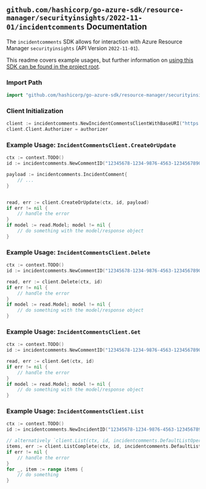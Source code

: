 
## `github.com/hashicorp/go-azure-sdk/resource-manager/securityinsights/2022-11-01/incidentcomments` Documentation

The `incidentcomments` SDK allows for interaction with Azure Resource Manager `securityinsights` (API Version `2022-11-01`).

This readme covers example usages, but further information on [using this SDK can be found in the project root](https://github.com/hashicorp/go-azure-sdk/tree/main/docs).

### Import Path

```go
import "github.com/hashicorp/go-azure-sdk/resource-manager/securityinsights/2022-11-01/incidentcomments"
```


### Client Initialization

```go
client := incidentcomments.NewIncidentCommentsClientWithBaseURI("https://management.azure.com")
client.Client.Authorizer = authorizer
```


### Example Usage: `IncidentCommentsClient.CreateOrUpdate`

```go
ctx := context.TODO()
id := incidentcomments.NewCommentID("12345678-1234-9876-4563-123456789012", "example-resource-group", "workspaceValue", "incidentIdValue", "incidentCommentIdValue")

payload := incidentcomments.IncidentComment{
	// ...
}


read, err := client.CreateOrUpdate(ctx, id, payload)
if err != nil {
	// handle the error
}
if model := read.Model; model != nil {
	// do something with the model/response object
}
```


### Example Usage: `IncidentCommentsClient.Delete`

```go
ctx := context.TODO()
id := incidentcomments.NewCommentID("12345678-1234-9876-4563-123456789012", "example-resource-group", "workspaceValue", "incidentIdValue", "incidentCommentIdValue")

read, err := client.Delete(ctx, id)
if err != nil {
	// handle the error
}
if model := read.Model; model != nil {
	// do something with the model/response object
}
```


### Example Usage: `IncidentCommentsClient.Get`

```go
ctx := context.TODO()
id := incidentcomments.NewCommentID("12345678-1234-9876-4563-123456789012", "example-resource-group", "workspaceValue", "incidentIdValue", "incidentCommentIdValue")

read, err := client.Get(ctx, id)
if err != nil {
	// handle the error
}
if model := read.Model; model != nil {
	// do something with the model/response object
}
```


### Example Usage: `IncidentCommentsClient.List`

```go
ctx := context.TODO()
id := incidentcomments.NewIncidentID("12345678-1234-9876-4563-123456789012", "example-resource-group", "workspaceValue", "incidentIdValue")

// alternatively `client.List(ctx, id, incidentcomments.DefaultListOperationOptions())` can be used to do batched pagination
items, err := client.ListComplete(ctx, id, incidentcomments.DefaultListOperationOptions())
if err != nil {
	// handle the error
}
for _, item := range items {
	// do something
}
```
